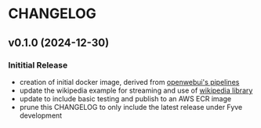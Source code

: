 # CHANGELOG


## v0.1.0 (2024-12-30)

### Inititial Release

- creation of initial docker image, derived from [openwebui's pipelines](https://github.com/open-webui/pipelines)
- update the wikipedia example for streaming and use of [wikipedia library](https://pypi.org/project/wikipedia/)
- update to include basic testing and publish to an AWS ECR image
- prune this CHANGELOG to only include the latest release under Fyve development
  